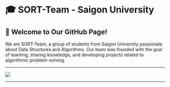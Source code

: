 # 🎓 SORT-Team - Saigon University

## 👋 Welcome to Our GitHub Page!
We are SORT-Team, a group of students from Saigon University passionate about Data Structures and Algorithms. Our team was founded with the goal of learning, sharing knowledge, and developing projects related to algorithmic problem-solving.

---
![](https://github-readme-stats.vercel.app/api?username=Team-Sort&theme=radical&hide_border=false&include_all_commits=false&count_private=false)<br/>


---
